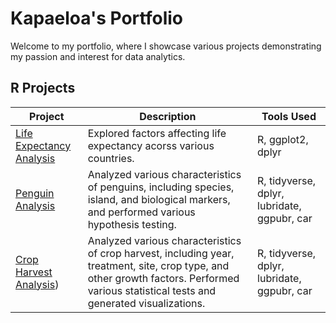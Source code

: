 # Kapaeloa's Portfolio
Welcome to my portfolio, where I showcase various projects demonstrating my passion and interest for data analytics.


## R Projects
| Project | Description | Tools Used |
|--------|-------------|------------|
| [Life Expectancy Analysis](https://kapaeloa.github.io/r-life-expectancy-analysis/life_expectancy.html) | Explored factors affecting life expectancy acorss various countries. | R, ggplot2, dplyr |
|[Penguin Analysis](https://kapaeloa.github.io/r-palmer-penguin-analysis/penguin_analysis.html)| Analyzed various characteristics of penguins, including species, island, and biological markers, and performed various hypothesis testing. | R, tidyverse, dplyr, lubridate, ggpubr, car |
|[Crop Harvest Analysis](https://kapaeloa.github.io/r-crop-harvest-analysis/crop_harvest_analysis.html))| Analyzed various characteristics of crop harvest, including year, treatment, site, crop type, and other growth factors.  Performed various statistical tests and generated visualizations. | R, tidyverse, dplyr, lubridate, ggpubr, car |
